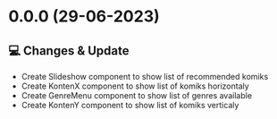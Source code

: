 # 0.0.0 (29-06-2023)

## 💻 Changes & Update

-   Create Slideshow component to show list of recommended komiks
-   Create KontenX component to show list of komiks horizontaly
-   Create GenreMenu component to show list of genres available
-   Create KontenY component to show list of komiks verticaly
